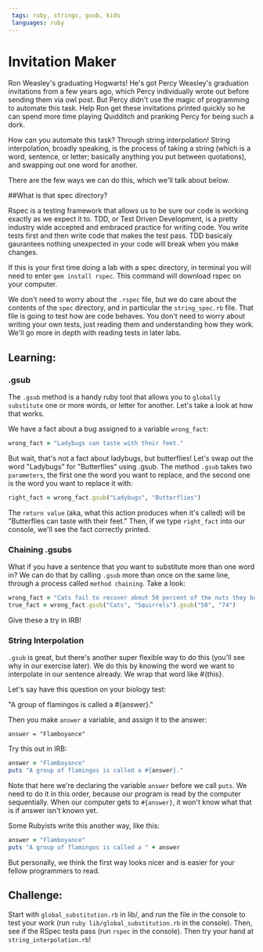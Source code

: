 ```yaml
---
 tags: ruby, strings, gsub, kids
 languages: ruby
---
```


# Invitation Maker

Ron Weasley's graduating Hogwarts! He's got Percy Weasley's graduation invitations from a few years ago, which Percy individually wrote out before sending them via owl post. But Percy didn't use the magic of programming to automate this task. Help Ron get these invitations printed quickly so he can spend more time playing Quidditch and pranking Percy for being such a dork.

How can you automate this task? Through string interpolation! String interpolation, broadly speaking, is the process of taking a string (which is a word, sentence, or letter; basically anything you put between quotations), and swapping out one word for another. 

There are the few ways we can do this, which we'll talk about below.

##What is that spec directory? 

Rspec is a testing framework that allows us to be sure our code is working exactly as we expect it to. TDD, or Test Driven Development, is a pretty industry wide accepted and embraced practice for writing code. You write tests first and then write code that makes the test pass. TDD basicaly gaurantees nothing unexpected in your code will break when you make changes. 

If this is your first time doing a lab with a spec directory, in terminal you will need to enter `gem install rspec`. This command will download rspec on your computer. 

We don't need to worry about the `.rspec` file, but we do care about the contents of the `spec` directory, and in particular the `string_spec.rb` file. That file is going to test how are code behaves. You don't need to worry about writing your own tests, just reading them and understanding how they work. We'll go more in depth with reading tests in later labs.


## Learning:

### .gsub

The `.gsub` method is a handy ruby tool that allows you to `globally substitute` one or more words, or letter for another. Let's take a look at how that works.

We have a fact about a bug assigned to a variable `wrong_fact`:

```ruby
wrong_fact = "Ladybugs can taste with their feet."
```

But wait, that's not a fact about ladybugs, but butterflies! Let's swap out the word "Ladybugs" for "Butterflies" using .gsub. The method `.gsub` takes two `parameters`, the first one the word you want to replace, and the second one is the word you want to replace it with:

```ruby
right_fact = wrong_fact.gsub("Ladybugs", "Butterflies")
```

The `return value` (aka, what this action produces when it's called) will be "Butterflies can taste with their feet." Then, if we type `right_fact` into our console, we'll see the fact correctly printed.

### Chaining .gsubs

What if you have a sentence that you want to substitute more than one word in? We can do that by calling `.gsub` more than once on the same line, through a process called `method chaining`. Take a look:

```ruby
wrong_fact = "Cats fail to recover about 50 percent of the nuts they bury."
true_fact = wrong_fact.gsub("Cats", "Squirrels").gsub("50", "74")

```
Give these a try in IRB!

### String Interpolation

`.gsub` is great, but there's another super flexible way to do this (you'll see why in our exercise later). We do this by knowing the word we want to interpolate in our sentence already. We wrap that word like #{this}.

Let's say have this question on your biology test:

"A group of flamingos is called a #{answer}."

Then you make `answer` a variable, and assign it to the answer:

`answer = "Flamboyance"`

Try this out in IRB:

```ruby
answer = "Flamboyance"
puts "A group of flamingos is called a #{answer}."
```

Note that here we're declaring the variable `answer` before we call `puts`. We need to do it in this order, because our program is read by the computer sequentially. When our computer gets to `#{answer}`, it won't know what that is if answer isn't known yet.

Some Rubyists write this another way, like this:

```ruby
answer = "Flamboyance"
puts "A group of flamingos is called a " + answer
```

But personally, we think the first way looks nicer and is easier for your fellow programmers to read.

## Challenge:

Start with `global_substitution.rb` in lib/, and run the file in the console to test your work (run `ruby lib/global_substitution.rb` in the console). Then, see if the RSpec tests pass (run `rspec` in the console). Then try your hand at `string_interpolation.rb`!


